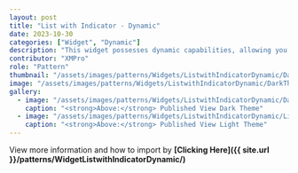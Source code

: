 ```yaml
---
layout: post
title: "List with Indicator - Dynamic"
date: 2023-10-30
categories: ["Widget", "Dynamic"]
description: "This widget possesses dynamic capabilities, allowing you to use a data source to control its content growth."
contributor: "XMPro"
role: "Pattern"
thumbnail: "/assets/images/patterns/Widgets/ListwithIndicatorDynamic/DarkTheme/ListwithIndicatorDynamicPublishedMode.png"
image: "/assets/images/patterns/Widgets/ListwithIndicatorDynamic/DarkTheme/ListwithIndicatorDynamicPublishedMode.png"
gallery:
  - image: "/assets/images/patterns/Widgets/ListwithIndicatorDynamic/DarkTheme/ListwithIndicatorDynamicPublishedMode.png"
    caption: "<strong>Above:</strong> Published View Dark Theme"
  - image: "/assets/images/patterns/Widgets/ListwithIndicatorDynamic/LightTheme/ListwithIndicatorDynamicPublishedMode.png"
    caption: "<strong>Above:</strong> Published View Light Theme"
---
```


View more information and how to import by <strong>[Clicking Here]({{ site.url }}/patterns/WidgetListwithIndicatorDynamic/)</strong>